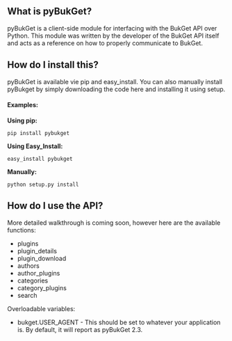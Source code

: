 ## What is pyBukGet?

pyBukGet is a client-side module for interfacing with the BukGet API over Python.  This module was written by the developer of the BukGet API itself and acts as a reference on how to properly communicate to BukGet.

## How do I install this?

pyBukGet is available vie pip and easy_install.  You can also manually install pyBukget by simply downloading the code here and installing it using setup.

#### Examples:

__Using pip:__

`pip install pybukget`

__Using Easy_Install:__

`easy_install pybukget`

__Manually:__

`python setup.py install`

## How do I use the API?

More detailed walkthrough is coming soon, however here are the available functions:

* plugins
* plugin_details
* plugin_download
* authors
* author_plugins
* categories
* category_plugins
* search

Overloadable variables:

* bukget.USER_AGENT - This should be set to whatever your application is.  By default, it will report as pyBukGet 2.3.